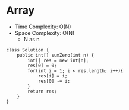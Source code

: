 # Array
* Time Complexity: O(N)
* Space Complexity: O(N)
	* N as n
```
class Solution {
    public int[] sumZero(int n) {
        int[] res = new int[n];
        res[0] = 0;
        for(int i = 1; i < res.length; i++){
            res[i] = i;
            res[0] -= i;
        }
        return res;
    }
}
```